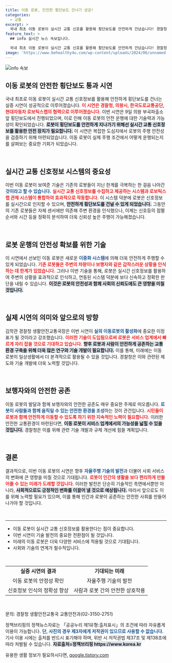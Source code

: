 ```yaml
---
title: 이동 로봇, 안전한 횡단보도 건너기 성공!
categories:
  - 교통
excerpt: >
  국내 최초 이동 로봇이 실시간 교통 신호를 활용해 횡단보도를 안전하게 건넜습니다! 경찰청, 현대차 등과 함께한 시연은 로봇의 안전 운행과 기술 발전 가능성을 더욱 확고히 해주었습니다. 클릭해 더 알아보세요!
feature_text: >
  ## info 실시간 뉴스 속보입니다.

  국내 최초 이동 로봇이 실시간 교통 신호를 활용해 횡단보도를 안전하게 건넜습니다! 경찰청, 현대차 등과 함께한 시연은 로봇의 안전 운행과 기술 발전 가능성을 더욱 확고히 해주었습니다. 클릭해 더 알아보세요!
image: 'https://www.behealthy4u.com/wp-content/uploads/2024/06/unnamed-file.png'
---
```


<p><img src="https://www.behealthy4u.com/wp-content/uploads/2024/06/unnamed-file.png" alt="info 속보" /></p>

<h2 data-ke-size="size26">이동 로봇의 안전한 횡단보도 통과 시연</h2>

<p data-ke-size="size16">국내 최초로 이동 로봇이 실시간 교통 신호정보를 활용해 안전하게 횡단보도를 건너는 실증 시연이 성공적으로 이루어졌습니다. <b><span style="color: #ee2323;">이 시연은 경찰청, 의왕시, 한국도로교통공단, 현대자동차 로보틱스랩의 협력으로 이루어졌습니다.</span></b> 이번 시연은 9일 의왕 부곡파출소 앞 횡단보도에서 진행되었으며, 이로 인해 이동 로봇의 안전 운행에 대한 기술력과 가능성이 확인되었습니다. <b><span style="background-color: #21538527;">로봇이 횡단보도를 안전하게 지나가기 위해선 실시간 교통 신호정보를 활용한 안전 장치가 필요합니다.</span></b> 이 시연은 복잡한 도심지에서 로봇의 주행 안전성을 검증하기 위해 마련되었습니다. 이동 로봇이 실제 주행 조건에서 어떻게 운행되는지를 살펴보는 중요한 기회가 되었습니다.</p>

<p data-ke-size="size16">&nbsp;</p>

<h2 data-ke-size="size26">실시간 교통 신호정보 시스템의 중요성</h2>

<p data-ke-size="size16">이번 이동 로봇이 보여준 기술은 기존의 로봇들이 지닌 한계를 극복하는 한 걸음 나아간 <b><span style="color: #1a5490;">것이라고 할 수 있습니다.</span></b> <b><span style="color: #ee2323;">실시간 교통 신호정보를 수집하고 제공하는 시스템과 로보틱스랩 관제 시스템이 통합하여 효과적으로 작동합니다.</span></b> 이 시스템 덕분에 로봇은 신호정보를 실시간으로 인지할 수 있으며, <b><span style="background-color: #21538527;">안전하게 횡단보도를 건널 수 있게 되었습니다.</span></b> 그동안의 기존 로봇들은 자체 센서에만 의존해 주변 환경을 인식했으나, 이제는 신호등의 점멸 순서와 시간 등을 정확히 분석하여 더욱 신뢰성 높은 주행이 가능해졌습니다.</p>

<p data-ke-size="size16">&nbsp;</p>

<h2 data-ke-size="size26">로봇 운행의 안전성 확보를 위한 기술</h2>

<p data-ke-size="size16">이 시연에서 선보인 이동 로봇은 새로운 <b><span style="color: #1a5490;">이중화 시스템</span></b>에 의해 더욱 안전하게 주행할 수 있게 되었습니다. <b><span style="color: #ee2323;">기존 로봇들은 주변의 차량이나 보행자와 같은 갑작스러운 상황을 인식하는 데 한계가 있었습니다.</span></b> 그러나 이번 기술을 통해, 로봇은 실시간 신호정보를 활용하여 주변의 상황을 효과적으로 인식하고, 연동된 시스템 덕분에 보다 신속하고 정확한 판단을 내릴 수 있습니다. <b><span style="background-color: #21538527;">이것은 로봇의 안전성과 함께 사회의 신뢰도에도 큰 영향을 미칠 것입니다.</span></b></p>

<p data-ke-size="size16">&nbsp;</p>

<h2 data-ke-size="size26">실제 시연의 의미와 앞으로의 방향</h2>

<p data-ke-size="size16">김학관 경찰청 생활안전교통국장은 이번 시연이 <b><span style="color: #1a5490;">실외 이동로봇의 활성화</span></b>에 중요한 이정표가 될 것이라고 강조했습니다. <b><span style="color: #ee2323;">이러한 기술이 도입됨으로써 로봇은 서비스 업계에서 빠르게 자리 잡을 것으로 기대하고 있습니다.</span></b> <b><span style="background-color: #21538527;">향후 로봇과 사람이 안전하게 공존하는 교통환경 구축을 위해 더욱 많은 연구와 기술 개발이 필요합니다.</span></b> 이를 통해, 미래에는 이동 로봇이 일상생활에서 더 본격적으로 활용될 수 있을 것입니다. 경찰청은 이와 관련된 제도와 기술 개발에 더욱 노력할 것입니다.</p>

<p data-ke-size="size16">&nbsp;</p>

<h2 data-ke-size="size26">보행자와의 안전한 공존</h2>

<p data-ke-size="size16">이동 로봇의 발달과 함께 보행자와의 안전한 공존도 매우 중요한 주제로 떠오릅니다. <b><span style="color: #1a5490;">로봇이 사람들과 함께 움직일 수 있는 안전한 환경을 조성</span></b>하는 것이 관건입니다. <b><span style="color: #ee2323;">시민들이 로봇과 함께 안전하게 이동할 수 있도록 하기 위한 지속적인 노력이 필요합니다.</span></b> 이러한 안전한 교통환경이 마련된다면, <b><span style="background-color: #21538527;">이동 로봇이 서비스 업계에서의 가능성을 넓힐 수 있을 것입니다.</span></b> 경찰청은 이를 위해 관련 기술 개발과 규제 개선에 힘쓸 계획입니다.</p>

<p data-ke-size="size16">&nbsp;</p> 

<h2 data-ke-size="size26">결론</h2>

<p data-ke-size="size16">결과적으로, 이번 이동 로봇의 시연은 향후 <b><span style="color: #1a5490;">자율주행 기술의 발전</span></b>과 더불어 사회 서비스의 변화에 큰 영향을 미칠 것으로 기대됩니다. <b><span style="color: #ee2323;">로봇이 인간의 생활을 보다 편리하게 만들어줄 수 있는 미래가 도래할 것입니다.</span></b> 이러한 발전은 단순히 기술적인 측면에서뿐만 아니라, <b><span style="background-color: #21538527;">사회적으로도 긍정적인 변화를 이끌어 낼 것으로 예상됩니다.</span></b> 따라서 앞으로도 이를 위해 노력할 필요가 있으며, 이를 통해 인간과 로봇이 공존하는 안전한 사회를 만들어 나가야 할 것입니다.</p>

<p data-ke-size="size16">&nbsp;</p> 

<hr />

<ul>
  <li>이동 로봇이 실시간 교통 신호정보를 활용한다는 점이 중요합니다.</li>
  <li>이번 시연이 기술 발전의 중요한 전환점이 될 것입니다.</li>
  <li>미래의 이동 로봇은 더욱 다양한 서비스에 적용될 것으로 기대됩니다.</li>
  <li>사회와 기술의 연계가 필수적입니다.</li>
</ul>

<p data-ke-size="size16">&nbsp;</p>

<table style="width: 100%; border-collapse: collapse;">
  <tr>
    <td style="text-align: center; height: 17px;"><b>실증 시연의 결과</b></td>
    <td style="text-align: center; height: 17px;"><b>기대되는 미래</b></td>
  </tr>
  <tr>
    <td style="text-align: center;">이동 로봇의 안정성 확인</td>
    <td style="text-align: center;">자율주행 기술의 발전</td>
  </tr>
  <tr>
    <td style="text-align: center;">신호정보 인식의 정확성 향상</td>
    <td style="text-align: center;">사람과 로봇 간의 안전한 상호작용</td>
  </tr>
</table>

<p data-ke-size="size16">&nbsp;</p> 

<p data-ke-size="size16">문의: 경찰청 생활안전교통국 교통안전과(02-3150-2751)</p> 

<p data-ke-size="size16">정책브리핑의 정책뉴스자료는 「공공누리 제1유형:출처표시」의 조건에 따라 자유롭게 이용이 가능합니다. <b><span style="color: #1a5490;">단, 사진의 경우 제3자에게 저작권이 있으므로 사용할 수 없습니다.</span></b> 기사 이용 시에는 출처를 반드시 표기해야 하며, 위반 시 저작권법 제37조 및 제138조에 따라 처벌될 수 있습니다. <b><span style="background-color: #21538527;">자료출처=정책브리핑 https://www.korea.kr</span></b></p>
유용한 생활 정보가 필요하시다면, <a href="https://qoogle.tistory.com" rel="dofollow">qoogle.tistory.com</a>


